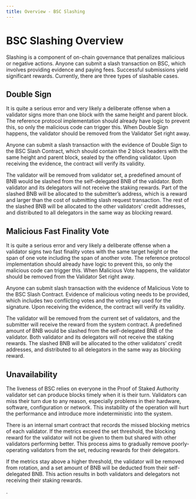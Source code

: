 ```yaml
---
title: Overview - BSC Slashing
---
```


# BSC Slashing Overview
Slashing is a component of on-chain governance that penalizes malicious or negative actions. Anyone can submit a slash transaction on BSC, which involves providing evidence and paying fees. Successful submissions yield significant rewards.
Currently, there are three types of slashable cases.

## Double Sign
It is quite a serious error and very likely a deliberate offense when a validator signs more than one block with the same height and parent block. The reference protocol implementation should already have logic to prevent this, so only the malicious code can trigger this. When Double Sign happens, the validator should be removed from the Validator Set right away.

Anyone can submit a slash transaction with the evidence of Double Sign to the BSC Slash Contract, which should contain the 2 block headers with the same height and parent block, sealed by the offending validator.
Upon receiving the evidence, the contract will verify its validity.

The validator will be removed from validator set, a predefined amount of BNB would be slashed from the self-delegated BNB of the validator.
Both validator and its delegators will not receive the staking rewards.
Part of the slashed BNB will be allocated to the submitter’s address, which is a reward and larger than the cost of submitting slash request transaction.
The rest of the slashed BNB will be allocated to the other validators’ credit addresses, and distributed to all delegators in the same way as blocking reward.

## Malicious Fast Finality Vote
It is quite a serious error and very likely a deliberate offense when a validator signs two fast finality votes with the same target height or the span of one vote including the span of another vote.
The reference protocol implementation should already have logic to prevent this, so only the malicious code can trigger this. 
When Malicious Vote happens, the validator should be removed from the Validator Set right away.

Anyone can submit slash transaction with the evidence of Malicious Vote to the BSC Slash Contract.
Evidence of malicious voting needs to be provided, which includes two conflicting votes and the voting key used for the signature.
Upon receiving the evidence, the contract will verify its validity.

The validator will be removed from the current set of validators, and the submitter will receive the reward from the system contract.
A predefined amount of BNB would be slashed from the self-delegated BNB of the validator.
Both validator and its delegators will not receive the staking rewards.
The slashed BNB will be allocated to the other validators’ credit addresses, and distributed to all delegators in the same way as blocking reward.

## Unavailability
The liveness of BSC relies on everyone in the Proof of Staked Authority validator set can produce blocks timely when it is their turn.
Validators can miss their turn due to any reason, especially problems in their hardware, software, configuration or network.
This instability of the operation will hurt the performance and introduce more indeterministic into the system.

There is an internal smart contract that records the missed blocking metrics of each validator.
If the metrics exceed the set threshold, the blocking reward for the validator will not be given to them but shared with other validators performing better.
This process aims to gradually remove poorly-operating validators from the set, reducing rewards for their delegators.

If the metrics stay above a higher threshold, the validator will be removed from rotation, and a set amount of BNB will be deducted from their self-delegated BNB.
This action results in both validators and delegators not receiving their staking rewards.

.
